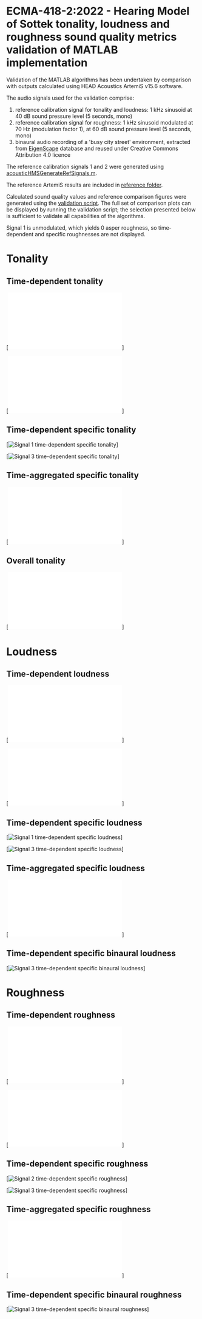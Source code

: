 # ECMA-418-2:2022 - Hearing Model of Sottek tonality, loudness and roughness sound quality metrics validation of MATLAB implementation
Validation of the MATLAB algorithms has been undertaken by comparison with outputs calculated using HEAD Acoustics ArtemiS v15.6 software.

The audio signals used for the validation comprise:
1. reference calibration signal for tonality and loudness: 1 kHz sinusoid at 40 dB sound pressure level (5 seconds, mono)
1. reference calibration signal for roughness: 1 kHz sinusoid modulated at 70 Hz (modulation factor 1), at 60 dB sound pressure level (5 seconds, mono)
1. binaural audio recording of a 'busy city street' environment, extracted from [EigenScape](https://zenodo.org/doi/10.5281/zenodo.1012808) database and reused under Creative Commons Attribution 4.0 licence

The reference calibration signals 1 and 2 were generated using [acousticHMSGenerateRefSignals.m](validation/ECMA-418-2_2022/mlab/acousticHMSGenerateRefSignals.m).

The reference ArtemiS results are included in [reference folder](validation/ECMA-418-2_2022/reference).

Calculated sound quality values and reference comparison figures were generated using the [validation script](validation/ECMA-418-2_2022/mlab/acousticHMSValidation.m). The full set of comparison plots can be displayed by running the validation script; the selection presented below is sufficient to validate all capabilities of the algorithms.

Signal 1 is unmodulated, which yields 0 asper roughness, so time-dependent and specific roughnesses are not displayed.

# Tonality
## Time-dependent tonality

[![Signal 1 time-dependent tonality](validation/ECMA-418-2_2022/results/tonalHMSTDepSine1kHz40dB.pdf)]

[![Signal 3 time-dependent tonality](validation/ECMA-418-2_2022/results/tonalHMSTDepBusySt.pdf)]

## Time-dependent specific tonality

[![Signal 1 time-dependent specific tonality](validation/ECMA-418-2_2022/results/tonalHMSSpecTDepSine1kHz40dB.png)]

[![Signal 3 time-dependent specific tonality](validation/ECMA-418-2_2022/results/tonalHMSSpecTDepBusySt.png)]

## Time-aggregated specific tonality

[![Signal 3 time-aggregated specific tonality](validation/ECMA-418-2_2022/results/tonalHMSSpecTAggBusySt.pdf)]

## Overall tonality

[![All signals overall tonality](validation/ECMA-418-2_2022/results/tonalHMSsingles.pdf)]

# Loudness
## Time-dependent loudness

[![Signal 1 time-dependent loudness](validation/ECMA-418-2_2022/results/loudHMSTDepSine1kHz40dB.pdf)]

[![Signal 3 time-dependent loudness](validation/ECMA-418-2_2022/results/loudHMSTDepBusySt.pdf)]

## Time-dependent specific loudness

[![Signal 1 time-dependent specific loudness](validation/ECMA-418-2_2022/results/loudHMSSpecTDepSine1kHz40dB.png)]

[![Signal 3 time-dependent specific loudness](validation/ECMA-418-2_2022/results/loudHMSSpecTDepBusySt.png)]

## Time-aggregated specific loudness

[![Signal 3 time-aggregated specific loudness](validation/ECMA-418-2_2022/results/loudHMSSpecTAggBusySt.pdf)]

## Time-dependent specific binaural loudness

[![Signal 3 time-dependent specific binaural loudness](validation/ECMA-418-2_2022/results/loudHMSSpecTDepBinBusySt.png)]

# Roughness
## Time-dependent roughness

[![Signal 2 time-dependent roughness](validation/ECMA-418-2_2022/results/roughHMSTDepSine1kHz70Hz60dB.pdf)]

[![Signal 3 time-dependent roughness](validation/ECMA-418-2_2022/results/roughHMSTDepBusySt.pdf)]

## Time-dependent specific roughness

[![Signal 2 time-dependent specific roughness](validation/ECMA-418-2_2022/results/roughHMSSpecTDepSine1kHz70Hz60dB.png)]

[![Signal 3 time-dependent specific roughness](validation/ECMA-418-2_2022/results/roughHMSSpecTDepBusySt.png)]

## Time-aggregated specific roughness

[![Signal 3 time-aggregated specific roughness](validation/ECMA-418-2_2022/results/roughHMSSpecTAggBusySt.pdf)]

## Time-dependent specific binaural roughness

[![Signal 3 time-dependent specific binaural roughness](validation/ECMA-418-2_2022/results/roughHMSSpecTDepBinBusySt.png)]
